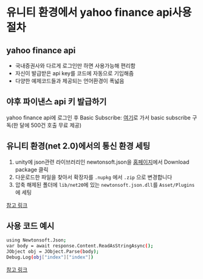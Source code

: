 # 유니티 환경에서 yahoo finance api사용절차

## yahoo finance api
* 국내증권사와 다르게 로그인만 하면 사용가능해 편리함
* 자신이 발급받은 api key를 코드에 자동으로 기입해줌
* 다양한 예제코드들과 제공되는 언어환경이 폭넓음

## 야후 파이낸스 api 키 발급하기
yahoo finance api에 로그인 후 Basic Subscribe: [여기](https://rapidapi.com/apidojo/api/yahoo-finance1)로 가서 basic subscribe 구독(한 달에 500건 호출 무료 제공)
  
## 유니티 환경(net 2.0)에서의 통신 환경 세팅
1. unity에 json관련 라이브러리인 newtonsoft.json을 [홈페이지](https://www.nuget.org/packages/Newtonsoft.Json/)에서 Download package 클릭
2. 다운로드한 파일을 찾아서 확장자를 `.nupkg` 에서 `.zip` 으로 변경합니다
3. 압축 해제된 폴더에 `lib/net20`에 있는 `newtonsoft.json.dll`를 `Asset/Plugins`에 세팅

[참고 링크](https://docs.microsoft.com/ko-kr/visualstudio/gamedev/unity/unity-scripting-upgrade)

## 사용 코드 예시
```bash
using Newtonsoft.Json; 
var body = await response.Content.ReadAsStringAsync();
JObject obj = JObject.Parse(body);
Debug.Log(obj["index"]["index"])
```
[참고 링크](https://stackoverflow.com/questions/39468096/how-can-i-parse-json-string-from-httpclient)
